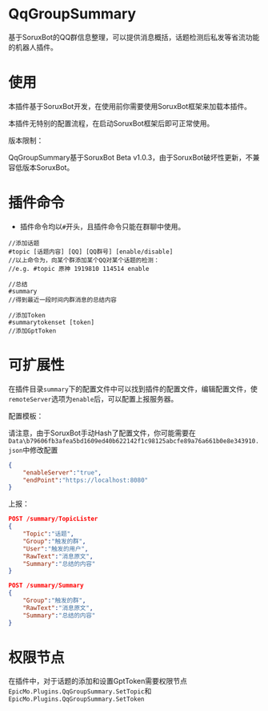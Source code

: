 # QqGroupSummary
基于SoruxBot的QQ群信息整理，可以提供消息概括，话题检测后私发等省流功能的机器人插件。

# 使用

本插件基于SoruxBot开发，在使用前你需要使用SoruxBot框架来加载本插件。  

本插件无特别的配置流程，在启动SoruxBot框架后即可正常使用。  

版本限制：

QqGroupSummary基于SoruxBot Beta v1.0.3，由于SoruxBot破坏性更新，不兼容低版本SoruxBot。

# 插件命令

- 插件命令均以`#`开头，且插件命令只能在群聊中使用。  

```
//添加话题
#topic [话题内容] [QQ] [QQ群号] [enable/disable]
//以上命令为，向某个群添加某个QQ对某个话题的检测：
//e.g. #topic 原神 1919810 114514 enable
```

```
//总结
#summary
//得到最近一段时间内群消息的总结内容
```

```
//添加Token
#summarytokenset [token]
//添加GptToken
```

# 可扩展性

在插件目录`summary`下的配置文件中可以找到插件的配置文件，编辑配置文件，使`remoteServer`选项为`enable`后，可以配置上报服务器。

配置模板：

请注意，由于SoruxBot手动Hash了配置文件，你可能需要在`Data\b79606fb3afea5bd1609ed40b622142f1c98125abcfe89a76a661b0e8e343910.json`中修改配置

```json
{
    "enableServer":"true",
    "endPoint":"https://localhost:8080"
}
```

上报：

```json
POST /summary/TopicLister
{
	"Topic":"话题",
    "Group":"触发的群",
    "User":"触发的用户",
    "RawText":"消息原文",
    "Summary":"总结的内容"
}
```

```json
POST /summary/Summary
{
    "Group":"触发的群",
    "RawText":"消息原文",
    "Summary":"总结的内容"
}
```

# 权限节点

在插件中，对于话题的添加和设置GptToken需要权限节点`EpicMo.Plugins.QqGroupSummary.SetTopic`和`EpicMo.Plugins.QqGroupSummary.SetToken`

